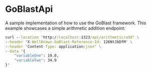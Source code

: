# GoBlastApi

A sample implementation of how to use the GoBlast framework. This example showcases a simple arithmetic addition endpoint:
```cmd
curl --location 'http://localhost:1323/api/arithmetic/add' \
--header 'X-WellKnown-GoBlast-Reference-Id: 126NtJbDfM' \
--header 'Content-Type: application/json' \
--data '{
    "variableOne": 19.0,
    "variableTwo": 34.9
}'
```